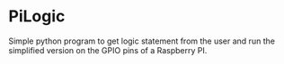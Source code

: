 # PiLogic
Simple python program to get logic statement from the user and run the simplified version on the GPIO pins of a Raspberry PI.
